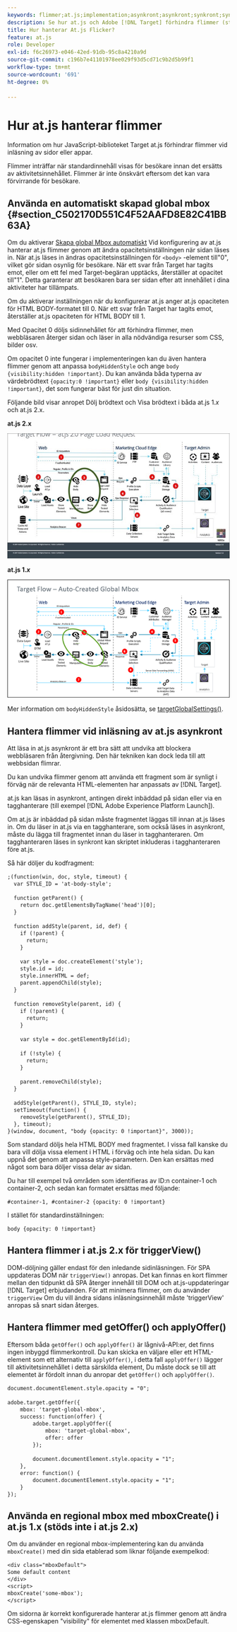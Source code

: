 ```yaml
---
keywords: flimmer;at.js;implementation;asynkront;asynkront;synkront;synkront
description: Se hur at.js och Adobe [!DNL Target] förhindra flimmer (standardinnehåll visas tillfälligt innan det ersätts av aktivitetsinnehåll) under sidinläsning eller appinläsning.
title: Hur hanterar At.js Flicker?
feature: at.js
role: Developer
exl-id: f6c26973-e046-42ed-91db-95c8a4210a9d
source-git-commit: c196b7e41101978ee029f93d5cd71c9b2d5b99f1
workflow-type: tm+mt
source-wordcount: '691'
ht-degree: 0%

---
```


# Hur at.js hanterar flimmer

Information om hur JavaScript-biblioteket Target at.js förhindrar flimmer vid inläsning av sidor eller appar.

Flimmer inträffar när standardinnehåll visas för besökare innan det ersätts av aktivitetsinnehållet. Flimmer är inte önskvärt eftersom det kan vara förvirrande för besökare.

## Använda en automatiskt skapad global mbox {#section_C502170D551C4F52AAFD8E82C41BB63A}

Om du aktiverar [Skapa global Mbox automatiskt](https://developer.adobe.com/target/implement/client-side/atjs/global-mbox/global-mbox-overview/) Vid konfigurering av at.js hanterar at.js flimmer genom att ändra opacitetsinställningen när sidan läses in. När at.js läses in ändras opacitetsinställningen för `<body>` -element till&quot;0&quot;, vilket gör sidan osynlig för besökare. När ett svar från Target har tagits emot, eller om ett fel med Target-begäran upptäcks, återställer at opacitet till&quot;1&quot;. Detta garanterar att besökaren bara ser sidan efter att innehållet i dina aktiviteter har tillämpats.

Om du aktiverar inställningen när du konfigurerar at.js anger at.js opaciteten för HTML BODY-formatet till 0. När ett svar från Target har tagits emot, återställer at.js opaciteten för HTML BODY till 1.

Med Opacitet 0 döljs sidinnehållet för att förhindra flimmer, men webbläsaren återger sidan och läser in alla nödvändiga resurser som CSS, bilder osv.

Om opacitet 0 inte fungerar i implementeringen kan du även hantera flimmer genom att anpassa `bodyHiddenStyle` och ange `body {visibility:hidden !important}`. Du kan använda båda typerna av värdebrödtext `{opacity:0 !important}` eller `body {visibility:hidden !important}`, det som fungerar bäst för just din situation.

Följande bild visar anropet Dölj brödtext och Visa brödtext i båda at.js 1.*x* och at.js 2.x.

**at.js 2.x**

![Målflöde: at.js page load request](/help/main/c-implementing-target/c-implementing-target-for-client-side-web/assets/atjs-20-flow-page-load-request.png)

**at.js 1.*x***

![](assets/target-flow2.png)

Mer information om `bodyHiddenStyle` åsidosätta, se [targetGlobalSettings()](https://developer.adobe.com/target/implement/client-side/atjs/atjs-functions/targetglobalsettings/).

## Hantera flimmer vid inläsning av at.js asynkront

Att läsa in at.js asynkront är ett bra sätt att undvika att blockera webbläsaren från återgivning. Den här tekniken kan dock leda till att webbsidan flimrar.

Du kan undvika flimmer genom att använda ett fragment som är synligt i förväg när de relevanta HTML-elementen har anpassats av [!DNL Target].

at.js kan läsas in asynkront, antingen direkt inbäddad på sidan eller via en tagghanterare (till exempel [!DNL Adobe Experience Platform Launch]).

Om at.js är inbäddad på sidan måste fragmentet läggas till innan at.js läses in. Om du läser in at.js via en tagghanterare, som också läses in asynkront, måste du lägga till fragmentet innan du läser in tagghanteraren. Om tagghanteraren läses in synkront kan skriptet inkluderas i tagghanteraren före at.js.

Så här döljer du kodfragment:

```
;(function(win, doc, style, timeout) {
  var STYLE_ID = 'at-body-style';

  function getParent() {
    return doc.getElementsByTagName('head')[0];
  }

  function addStyle(parent, id, def) {
    if (!parent) {
      return;
    }

    var style = doc.createElement('style');
    style.id = id;
    style.innerHTML = def;
    parent.appendChild(style);
  }

  function removeStyle(parent, id) {
    if (!parent) {
      return;
    }

    var style = doc.getElementById(id);

    if (!style) {
      return;
    }

    parent.removeChild(style);
  }

  addStyle(getParent(), STYLE_ID, style);
  setTimeout(function() {
    removeStyle(getParent(), STYLE_ID);
  }, timeout);
}(window, document, "body {opacity: 0 !important}", 3000));
```

Som standard döljs hela HTML BODY med fragmentet. I vissa fall kanske du bara vill dölja vissa element i HTML i förväg och inte hela sidan. Du kan uppnå det genom att anpassa style-parametern. Den kan ersättas med något som bara döljer vissa delar av sidan.

Du har till exempel två områden som identifieras av ID:n container-1 och container-2, och sedan kan formatet ersättas med följande:

```
#container-1, #container-2 {opacity: 0 !important}
```

I stället för standardinställningen:

```
body {opacity: 0 !important}
```

## Hantera flimmer i at.js 2.x för triggerView()

DOM-döljning gäller endast för den inledande sidinläsningen. För SPA uppdateras DOM när `triggerView()` anropas. Det kan finnas en kort flimmer mellan den tidpunkt då SPA återger innehåll till DOM och at.js-uppdateringar [!DNL Target] erbjudanden.  För att minimera flimmer, om du använder `triggerView` Om du vill ändra sidans inläsningsinnehåll måste &#39;triggerView&#39; anropas så snart sidan återges.

## Hantera flimmer med getOffer() och applyOffer()

Eftersom båda `getOffer()` och `applyOffer()` är lågnivå-API:er, det finns ingen inbyggd flimmerkontroll. Du kan skicka en väljare eller ett HTML-element som ett alternativ till `applyOffer()`, i detta fall `applyOffer()` lägger till aktivitetsinnehållet i detta särskilda element, Du måste dock se till att elementet är fördolt innan du anropar det `getOffer()` och `applyOffer()`.

```
document.documentElement.style.opacity = "0";
 
adobe.target.getOffer({
    mbox: 'target-global-mbox',
    success: function(offer) {
        adobe.target.applyOffer({
            mbox: 'target-global-mbox',
            offer: offer
        });
 
        document.documentElement.style.opacity = "1";
    },
    error: function() {
        document.documentElement.style.opacity = "1";        
    }
});
```

## Använda en regional mbox med mboxCreate() i at.js 1.x (stöds inte i at.js 2.x)

Om du använder en regional mbox-implementering kan du använda `mboxCreate()` med din sida etablerad som liknar följande exempelkod:

```
<div class="mboxDefault">
Some default content
</div>
<script>
mboxCreate('some-mbox');
</script>
```

Om sidorna är korrekt konfigurerade hanterar at.js flimmer genom att ändra CSS-egenskapen &quot;visibility&quot; för elementet med klassen mboxDefault.
